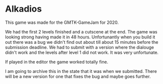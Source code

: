 # Alkadios

This game was made for the GMTK-GameJam for 2020.

We had the first 2 levels finished and a cutscene at the end. The game was looking strong having made it in 48 hours. Unfortunantly when you build it out there was a bug we didn't find out about till about 15 minutes before the submission deadline. We had to submit with a version where the dialouge didn't work and the levels after level 1 did not work. It was very unfortunate.

If played in the editor the game worked totally fine.

I am going to archive this in the state that it was when we submitted. There will be a new version for one that fixes the bug and maybe goes further.

